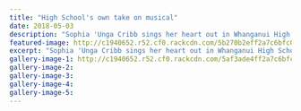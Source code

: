 ```yaml
---
title: "High School's own take on musical"
date: 2018-05-03
description: "Sophia 'Unga Cribb sings her heart out in Whanganui High School's performance of Once On This Island..."
featured-image: http://c1940652.r52.cf0.rackcdn.com/5b270b2eff2a7c6bfc0023d6/Sophia-Unga-Chron-3-May.gif
excerpt: "Sophia 'Unga Cribb sings her heart out in Whanganui High School's performance of Once On This Island."
gallery-image-1: http://c1940652.r52.cf0.rackcdn.com/5af3ade4ff2a7c6bfc001c53/sophia-Unga-plus..-3-may.jpg
gallery-image-2: 
gallery-image-3: 
gallery-image-4: 
gallery-image-5: 
---
```

